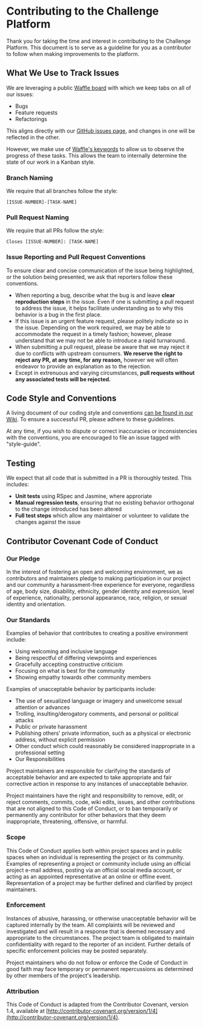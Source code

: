 # Contributing to the Challenge Platform

Thank you for taking the time and interest in contributing to the Challenge Platform. This document is to serve as a guideline for you as a contributor to follow when making improvements to the platform.


## What We Use to Track Issues

We are leveraging a public [Waffle board](https://waffle.io/RedesignChallenge/challenge-platform) with which we keep tabs on all of our issues:

 - Bugs
 - Feature requests
 - Refactorings

This aligns directly with our [GitHub issues page](https://github.com/RedesignChallenge/challenge-platform/issues), and changes in one will be reflected in the other.

However, we make use of [Waffle's keywords](https://github.com/waffleio/waffle.io/wiki/FAQs#general-support-1) to allow us to observe the progress of these tasks.  This allows the team to internally determine the state of our work in a Kanban style.

### Branch Naming

We require that all branches follow the style:

    [ISSUE-NUMBER]-[TASK-NAME]

### Pull Request Naming

We require that all PRs follow the style:

    Closes [ISSUE-NUMBER]: [TASK-NAME]

### Issue Reporting and Pull Request Conventions

To ensure clear and concise communication of the issue being highlighted, or the solution being presented, we ask that reporters follow these conventions.

 - When reporting a bug, describe what the bug is and leave **clear reproduction steps** in the issue.  Even if one is submitting a pull request to address the issue, it helps facilitate understanding as to why this behavior is a bug in the first place.
 - If this issue is an urgent feature request, please politely indicate so in the issue.  Depending on the work required, we may be able to accommodate the request in a timely fashion; however, please understand that we may not be able to introduce a rapid turnaround.
 - When submitting a pull request, please be aware that we may reject it due to conflicts with upstream consumers. **We reserve the right to reject any PR, at any time, for any reason,** however we will often endeavor to provide an explanation as to the rejection.
 - Except in extrenuous and varying circumstances, **pull requests without any associated tests will be rejected.**

## Code Style and Conventions

A living document of our coding style and conventions [can be found in our Wiki](https://github.com/RedesignChallenge/challenge-platform/wiki/Style-Guide). To ensure a successful PR, please adhere to these guidelines.

At any time, if you wish to dispute or correct inaccuracies or inconsistencies with the conventions, you are encouraged to file an issue tagged with "style-guide".

## Testing

We expect that all code that is submitted in a PR is thoroughly tested.  This includes:

 - **Unit tests** using RSpec and Jasmine, where approriate
 - **Manual regression tests**, ensuring that no existing behavior orthogonal to the change introduced has been altered
 - **Full test steps** which allow any maintainer or volunteer to validate the changes against the issue


## Contributor Covenant Code of Conduct

### Our Pledge

In the interest of fostering an open and welcoming environment, we as contributors and maintainers pledge to making participation in our project and our community a harassment-free experience for everyone, regardless of age, body size, disability, ethnicity, gender identity and expression, level of experience, nationality, personal appearance, race, religion, or sexual identity and orientation.

### Our Standards

Examples of behavior that contributes to creating a positive environment include:

- Using welcoming and inclusive language
- Being respectful of differing viewpoints and experiences
- Gracefully accepting constructive criticism
- Focusing on what is best for the community
- Showing empathy towards other community members

Examples of unacceptable behavior by participants include:

- The use of sexualized language or imagery and unwelcome sexual attention or advances
- Trolling, insulting/derogatory comments, and personal or political attacks
- Public or private harassment
- Publishing others' private information, such as a physical or electronic address, without explicit permission
- Other conduct which could reasonably be considered inappropriate in a professional setting
- Our Responsibilities

Project maintainers are responsible for clarifying the standards of acceptable behavior and are expected to take appropriate and fair corrective action in response to any instances of unacceptable behavior.

Project maintainers have the right and responsibility to remove, edit, or reject comments, commits, code, wiki edits, issues, and other contributions that are not aligned to this Code of Conduct, or to ban temporarily or permanently any contributor for other behaviors that they deem inappropriate, threatening, offensive, or harmful.

### Scope

This Code of Conduct applies both within project spaces and in public spaces when an individual is representing the project or its community. Examples of representing a project or community include using an official project e-mail address, posting via an official social media account, or acting as an appointed representative at an online or offline event. Representation of a project may be further defined and clarified by project maintainers.

### Enforcement

Instances of abusive, harassing, or otherwise unacceptable behavior will be captured internally by the team.  All complaints will be reviewed and investigated and will result in a response that is deemed necessary and appropriate to the circumstances. The project team is obligated to maintain confidentiality with regard to the reporter of an incident. Further details of specific enforcement policies may be posted separately.

Project maintainers who do not follow or enforce the Code of Conduct in good faith may face temporary or permanent repercussions as determined by other members of the project's leadership.

### Attribution

This Code of Conduct is adapted from the Contributor Covenant, version 1.4, available at [http://contributor-covenant.org/version/1/4](http://contributor-covenant.org/version/1/4).